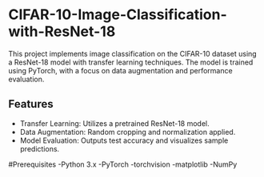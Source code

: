 # CIFAR-10-Image-Classification-with-ResNet-18
This project implements image classification on the CIFAR-10 dataset using a ResNet-18 model with transfer learning techniques. The model is trained using PyTorch, with a focus on data augmentation and performance evaluation.
## Features
- Transfer Learning: Utilizes a pretrained ResNet-18 model.
- Data Augmentation: Random cropping and normalization applied.
- Model Evaluation: Outputs test accuracy and visualizes sample predictions.

#Prerequisites
-Python 3.x
-PyTorch
-torchvision
-matplotlib
-NumPy

